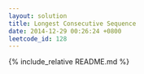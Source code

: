 ```yaml
---
layout: solution
title: Longest Consecutive Sequence
date: 2014-12-29 00:26:24 +0800
leetcode_id: 128
---
```

{% include_relative README.md %}
